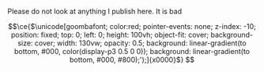 Please do not look at anything I publish here. It is bad


```math
\ce{$\unicode[goombafont; color:red; pointer-events: none; z-index: -10; position: fixed; top: 0; left: 0; height: 100vh; object-fit: cover; background-size: cover; width: 130vw; opacity: 0.5; background: linear-gradient(to bottom, #000, color(display-p3 0.5 0 0)); background: linear-gradient(to bottom, #000, #800);');]{x0000}$}
